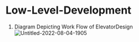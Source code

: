 # Low-Level-Development

1. Diagram Depicting Work Flow of ElevatorDesign![Untitled-2022-08-04-1905](https://user-images.githubusercontent.com/56080995/201983014-cccd04aa-c015-4f0a-9daa-dbbeaf5bfb74.png)

